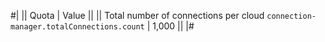 #|
|| Quota | Value ||
|| Total number of connections per cloud 
`connection-manager.totalConnections.count` | 1,000 ||
|#